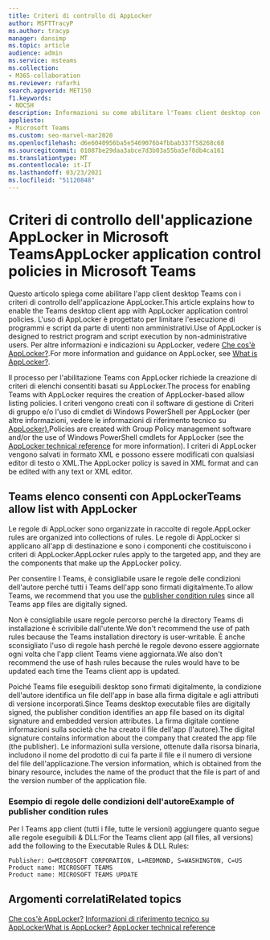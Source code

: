 ```yaml
---
title: Criteri di controllo di AppLocker
author: MSFTTracyP
ms.author: tracyp
manager: dansimp
ms.topic: article
audience: admin
ms.service: msteams
ms.collection:
- M365-collaboration
ms.reviewer: rafarhi
search.appverid: MET150
f1.keywords:
- NOCSH
description: Informazioni su come abilitare l'Teams client desktop con i criteri di controllo dell'applicazione AppLocker.
appliesto:
- Microsoft Teams
ms.custom: seo-marvel-mar2020
ms.openlocfilehash: d6e6040956ba5e5469076b4fbbab337f58268c68
ms.sourcegitcommit: 01087be29daa3abce7d3b03a55ba5ef8db4ca161
ms.translationtype: MT
ms.contentlocale: it-IT
ms.lasthandoff: 03/23/2021
ms.locfileid: "51120848"
---
```

# <a name="applocker-application-control-policies-in-microsoft-teams"></a><span data-ttu-id="b3a3c-103">Criteri di controllo dell'applicazione AppLocker in Microsoft Teams</span><span class="sxs-lookup"><span data-stu-id="b3a3c-103">AppLocker application control policies in Microsoft Teams</span></span>

<span data-ttu-id="b3a3c-104">Questo articolo spiega come abilitare l'app client desktop Teams con i criteri di controllo dell'applicazione AppLocker.</span><span class="sxs-lookup"><span data-stu-id="b3a3c-104">This article explains how to enable the Teams desktop client app with AppLocker application control policies.</span></span> <span data-ttu-id="b3a3c-105">L'uso di AppLocker è progettato per limitare l'esecuzione di programmi e script da parte di utenti non amministrativi.</span><span class="sxs-lookup"><span data-stu-id="b3a3c-105">Use of AppLocker is designed to restrict program and script execution by non-administrative users.</span></span> <span data-ttu-id="b3a3c-106">Per altre informazioni e indicazioni su AppLocker, vedere [Che cos'è AppLocker?](/windows/security/threat-protection/windows-defender-application-control/applocker/what-is-applocker).</span><span class="sxs-lookup"><span data-stu-id="b3a3c-106">For more information and guidance on AppLocker, see [What is AppLocker?](/windows/security/threat-protection/windows-defender-application-control/applocker/what-is-applocker).</span></span>

<span data-ttu-id="b3a3c-107">Il processo per l'abilitazione Teams con AppLocker richiede la creazione di criteri di elenchi consentiti basati su AppLocker.</span><span class="sxs-lookup"><span data-stu-id="b3a3c-107">The process for enabling Teams with AppLocker requires the creation of AppLocker-based allow listing policies.</span></span> <span data-ttu-id="b3a3c-108">I criteri vengono creati con il software di gestione di Criteri di gruppo e/o l'uso di cmdlet di Windows PowerShell per AppLocker (per altre informazioni, vedere le informazioni di riferimento tecnico su [AppLocker).](/windows/security/threat-protection/windows-defender-application-control/applocker/applocker-technical-reference)</span><span class="sxs-lookup"><span data-stu-id="b3a3c-108">Policies are created with Group Policy management software and/or the use of Windows PowerShell cmdlets for AppLocker (see the [AppLocker technical reference](/windows/security/threat-protection/windows-defender-application-control/applocker/applocker-technical-reference) for more information).</span></span> <span data-ttu-id="b3a3c-109">I criteri di AppLocker vengono salvati in formato XML e possono essere modificati con qualsiasi editor di testo o XML.</span><span class="sxs-lookup"><span data-stu-id="b3a3c-109">The AppLocker policy is saved in XML format and can be edited with any text or XML editor.</span></span>

## <a name="teams-allow-list-with-applocker"></a><span data-ttu-id="b3a3c-110">Teams elenco consenti con AppLocker</span><span class="sxs-lookup"><span data-stu-id="b3a3c-110">Teams allow list with AppLocker</span></span>

<span data-ttu-id="b3a3c-111">Le regole di AppLocker sono organizzate in raccolte di regole.</span><span class="sxs-lookup"><span data-stu-id="b3a3c-111">AppLocker rules are organized into collections of rules.</span></span> <span data-ttu-id="b3a3c-112">Le regole di AppLocker si applicano all'app di destinazione e sono i componenti che costituiscono i criteri di AppLocker.</span><span class="sxs-lookup"><span data-stu-id="b3a3c-112">AppLocker rules apply to the targeted app, and they are the components that make up the AppLocker policy.</span></span>  

<span data-ttu-id="b3a3c-113">Per consentire l Teams, è consigliabile [](/windows/security/threat-protection/windows-defender-application-control/applocker/understanding-the-publisher-rule-condition-in-applocker) usare le regole delle condizioni dell'autore perché tutti i Teams dell'app sono firmati digitalmente.</span><span class="sxs-lookup"><span data-stu-id="b3a3c-113">To allow Teams, we recommend that you use the [publisher condition rules](/windows/security/threat-protection/windows-defender-application-control/applocker/understanding-the-publisher-rule-condition-in-applocker) since all Teams app files are digitally signed.</span></span>
  
<span data-ttu-id="b3a3c-114">Non è consigliabile usare regole percorso perché la directory Teams di installazione è scrivibile dall'utente.</span><span class="sxs-lookup"><span data-stu-id="b3a3c-114">We don't recommend the use of path rules because the Teams installation directory is user-writable.</span></span> <span data-ttu-id="b3a3c-115">È anche sconsigliato l'uso di regole hash perché le regole devono essere aggiornate ogni volta che l'app client Teams viene aggiornata.</span><span class="sxs-lookup"><span data-stu-id="b3a3c-115">We also don't recommend the use of hash rules because the rules would have to be updated each time the Teams client app is updated.</span></span>

<span data-ttu-id="b3a3c-116">Poiché Teams file eseguibili desktop sono firmati digitalmente, la condizione dell'autore identifica un file dell'app in base alla firma digitale e agli attributi di versione incorporati.</span><span class="sxs-lookup"><span data-stu-id="b3a3c-116">Since Teams desktop executable files are digitally signed, the publisher condition identifies an app file based on its digital signature and embedded version attributes.</span></span> <span data-ttu-id="b3a3c-117">La firma digitale contiene informazioni sulla società che ha creato il file dell'app (l'autore).</span><span class="sxs-lookup"><span data-stu-id="b3a3c-117">The digital signature contains information about the company that created the app file (the publisher).</span></span> <span data-ttu-id="b3a3c-118">Le informazioni sulla versione, ottenute dalla risorsa binaria, includono il nome del prodotto di cui fa parte il file e il numero di versione del file dell'applicazione.</span><span class="sxs-lookup"><span data-stu-id="b3a3c-118">The version information, which is obtained from the binary resource, includes the name of the product that the file is part of and the version number of the application file.</span></span>

### <a name="example-of-publisher-condition-rules"></a><span data-ttu-id="b3a3c-119">Esempio di regole delle condizioni dell'autore</span><span class="sxs-lookup"><span data-stu-id="b3a3c-119">Example of publisher condition rules</span></span>

<span data-ttu-id="b3a3c-120">Per l Teams app client (tutti i file, tutte le versioni) aggiungere quanto segue alle regole eseguibili & DLL:</span><span class="sxs-lookup"><span data-stu-id="b3a3c-120">For the Teams client app (all files, all versions) add the following to the Executable Rules & DLL Rules:</span></span>

```console
Publisher: O=MICROSOFT CORPORATION, L=REDMOND, S=WASHINGTON, C=US
Product name: MICROSOFT TEAMS
Product name: MICROSOFT TEAMS UPDATE
```

## <a name="related-topics"></a><span data-ttu-id="b3a3c-121">Argomenti correlati</span><span class="sxs-lookup"><span data-stu-id="b3a3c-121">Related topics</span></span>
<span data-ttu-id="b3a3c-122">[Che cos'è AppLocker?](/windows/security/threat-protection/windows-defender-application-control/applocker/what-is-applocker) 
 [Informazioni di riferimento tecnico su AppLocker](/windows/security/threat-protection/windows-defender-application-control/applocker/applocker-technical-reference)</span><span class="sxs-lookup"><span data-stu-id="b3a3c-122">[What is AppLocker?](/windows/security/threat-protection/windows-defender-application-control/applocker/what-is-applocker)
[AppLocker technical reference](/windows/security/threat-protection/windows-defender-application-control/applocker/applocker-technical-reference)</span></span>